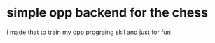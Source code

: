 <h1> simple opp backend for the chess</h1>
<p>i made that to train my opp prograing skil and just for fun</p>
